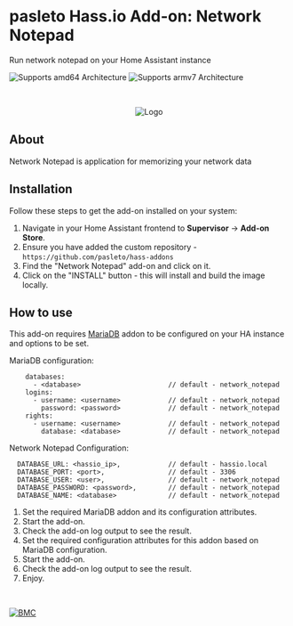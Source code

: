 # pasleto Hass.io Add-on: Network Notepad

Run network notepad on your Home Assistant instance

![Supports amd64 Architecture][amd64-shield] ![Supports armv7 Architecture][armv7-shield]

&nbsp;
<p align="center">
    <img src="https://raw.githubusercontent.com/pasleto/hass-addons/master/network_notepad/logo.png" alt="Logo"/>
</p>

## About

Network Notepad is application for memorizing your network data

## Installation

Follow these steps to get the add-on installed on your system:

1. Navigate in your Home Assistant frontend to **Supervisor** -> **Add-on Store**.
2. Ensure you have added the custom repository - ```https://github.com/pasleto/hass-addons```
3. Find the "Network Notepad" add-on and click on it.
4. Click on the "INSTALL" button - this will install and build the image locally.

## How to use

This add-on requires [MariaDB] addon to be configured on your HA instance and options to be set.

MariaDB configuration:
```
    databases:
      - <database>                      // default - network_notepad
    logins:
      - username: <username>            // default - network_notepad
        password: <password>            // default - network_notepad
    rights:
      - username: <username>            // default - network_notepad
        database: <database>            // default - network_notepad
``` 
Network Notepad Configuration:
```
  DATABASE_URL: <hassio_ip>,            // default - hassio.local
  DATABASE_PORT: <port>,                // default - 3306
  DATABASE_USER: <user>,                // default - network_notepad
  DATABASE_PASSWORD: <password>,        // default - network_notepad
  DATABASE_NAME: <database>             // default - network_notepad
```

1. Set the required MariaDB addon and its configuration attributes.
2. Start the add-on.
3. Check the add-on log output to see the result.
4. Set the required configuration attributes for this addon based on MariaDB configuration.
5. Start the add-on.
6. Check the add-on log output to see the result.
7. Enjoy.

&nbsp;

[![BMC](https://www.buymeacoffee.com/assets/img/custom_images/white_img.png)](https://www.buymeacoffee.com/pasleto)

[amd64-shield]: https://img.shields.io/badge/amd64-yes-green.svg?style=for-the-badge
[armv7-shield]: https://img.shields.io/badge/armv7-yes-green.svg?style=for-the-badge
[MariaDB]: https://github.com/home-assistant/hassio-addons/tree/master/mariadb